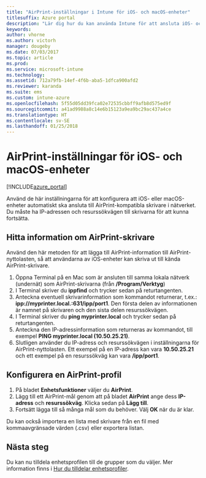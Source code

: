 ```yaml
---
title: "AirPrint-inställningar i Intune för iOS- och macOS-enheter"
titlesuffix: Azure portal
description: "Lär dig hur du kan använda Intune för att ansluta iOS- och macOS-enheter automatiskt till AirPrint-kompatibla skrivare.”"
keywords: 
author: vhorne
ms.author: victorh
manager: dougeby
ms.date: 07/03/2017
ms.topic: article
ms.prod: 
ms.service: microsoft-intune
ms.technology: 
ms.assetid: 712a79fb-14ef-4f6b-aba5-1dfca900afd2
ms.reviewer: karanda
ms.suite: ems
ms.custom: intune-azure
ms.openlocfilehash: 5f55d05dd39fca02e72535cbbff9afb8d575ed9f
ms.sourcegitcommit: a41ad9988a8c14e6b15123a9ea9bc29ac437a4ce
ms.translationtype: HT
ms.contentlocale: sv-SE
ms.lasthandoff: 01/25/2018
---
```

# <a name="airprint-settings-for-ios-and-macos-devices"></a>AirPrint-inställningar för iOS- och macOS-enheter

[!INCLUDE[azure_portal](./includes/azure_portal.md)]

Använd de här inställningarna för att konfigurera att iOS- eller macOS-enheter automatiskt ska ansluta till AirPrint-kompatibla skrivare i nätverket. Du måste ha IP-adressen och resurssökvägen till skrivarna för att kunna fortsätta.

## <a name="find-airprint-printer-information"></a>Hitta information om AirPrint-skrivare

Använd den här metoden för att lägga till AirPrint-information till AirPrint-nyttolasten, så att användarna av iOS-enheter kan skriva ut till kända AirPrint-skrivare.

1. Öppna Terminal på en Mac som är ansluten till samma lokala nätverk (undernät) som AirPrint-skrivarna (från **/Program/Verktyg**)
2. I Terminal skriver du **ippfind** och trycker sedan på returtangenten.
3. Anteckna eventuell skrivarinformation som kommandot returnerar, t.ex.: **ipp://myprinter.local.:631/ipp/port1**. Den första delen av informationen är namnet på skrivaren och den sista delen resurssökvägen.
4. I Terminal skriver du **ping myprinter.local** och trycker sedan på returtangenten.
5. Anteckna den IP-adressinformation som returneras av kommandot, till exempel **PING myprinter.local (10.50.25.21)**.
6. Slutligen använder du IP-adress och resurssökvägen i inställningarna för AirPrint-nyttolasten. Ett exempel på en IP-adress kan vara **10.50.25.21** och ett exempel på en resurssökväg kan vara **/ipp/port1**.

## <a name="configure-an-airprint-profile"></a>Konfigurera en AirPrint-profil

1. På bladet **Enhetsfunktioner** väljer du **AirPrint**.
2. Lägg till ett AirPrint-mål genom att på bladet **AirPrint** ange dess **IP-adress** och **resurssökväg**. Klicka sedan på **Lägg till**.
3. Fortsätt lägga till så många mål som du behöver. Välj **OK** när du är klar.

Du kan också importera en lista med skrivare från en fil med kommaavgränsade värden (.csv) eller exportera listan.


## <a name="next-steps"></a>Nästa steg

Du kan nu tilldela enhetsprofilen till de grupper som du väljer. Mer information finns i [Hur du tilldelar enhetsprofiler](device-profile-assign.md).